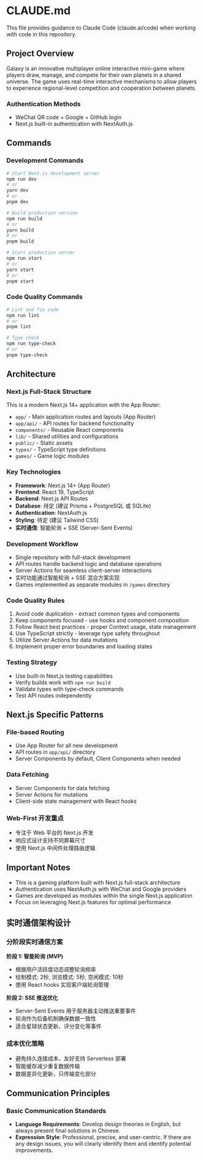 # CLAUDE.md

This file provides guidance to Claude Code (claude.ai/code) when working with code in this repository.

## Project Overview

Galaxy is an innovative multiplayer online interactive mini-game where players draw, manage, and compete for their own planets in a shared universe. The game uses real-time interactive mechanisms to allow players to experience regional-level competition and cooperation between planets.

### Authentication Methods
- WeChat QR code + Google + GitHub login
- Next.js built-in authentication with NextAuth.js

## Commands

### Development Commands
```bash
# Start Next.js development server
npm run dev
# or
yarn dev
# or
pnpm dev

# Build production version
npm run build
# or
yarn build
# or
pnpm build

# Start production server
npm run start
# or
yarn start
# or
pnpm start
```

### Code Quality Commands
```bash
# Lint and fix code
npm run lint
# or
pnpm lint

# Type check
npm run type-check
# or
pnpm type-check
```

## Architecture

### Next.js Full-Stack Structure
This is a modern Next.js 14+ application with the App Router:

- `app/` - Main application routes and layouts (App Router)
- `app/api/` - API routes for backend functionality
- `components/` - Reusable React components
- `lib/` - Shared utilities and configurations
- `public/` - Static assets
- `types/` - TypeScript type definitions
- `games/` - Game logic modules

### Key Technologies
- **Framework**: Next.js 14+ (App Router)
- **Frontend**: React 19, TypeScript
- **Backend**: Next.js API Routes
- **Database**: 待定 (建议 Prisma + PostgreSQL 或 SQLite)
- **Authentication**: NextAuth.js
- **Styling**: 待定 (建议 Tailwind CSS)
- **实时通信**: 智能轮询 + SSE (Server-Sent Events)

### Development Workflow
- Single repository with full-stack development
- API routes handle backend logic and database operations
- Server Actions for seamless client-server interactions
- 实时功能通过智能轮询 + SSE 混合方案实现
- Games implemented as separate modules in `/games` directory

### Code Quality Rules
1. Avoid code duplication - extract common types and components
2. Keep components focused - use hooks and component composition
3. Follow React best practices - proper Context usage, state management
4. Use TypeScript strictly - leverage type safety throughout
5. Utilize Server Actions for data mutations
6. Implement proper error boundaries and loading states

### Testing Strategy
- Use built-in Next.js testing capabilities
- Verify builds work with `npm run build`
- Validate types with type-check commands
- Test API routes independently

## Next.js Specific Patterns

### File-based Routing
- Use App Router for all new development
- API routes in `app/api/` directory
- Server Components by default, Client Components when needed

### Data Fetching
- Server Components for data fetching
- Server Actions for mutations
- Client-side state management with React hooks

### Web-First 开发重点
- 专注于 Web 平台的 Next.js 开发
- 响应式设计支持不同屏幕尺寸
- 使用 Next.js 中间件处理路由逻辑

## Important Notes
- This is a gaming platform built with Next.js full-stack architecture
- Authentication uses NextAuth.js with WeChat and Google providers
- Games are developed as modules within the single Next.js application
- Focus on leveraging Next.js features for optimal performance

## 实时通信架构设计

### 分阶段实时通信方案
**阶段 1: 智能轮询 (MVP)**
- 根据用户活跃度动态调整轮询频率
- 绘制模式: 2秒, 浏览模式: 5秒, 空闲模式: 10秒
- 使用 React hooks 实现客户端轮询管理

**阶段 2: SSE 推送优化**
- Server-Sent Events 用于服务器主动推送重要事件
- 轮询作为后备机制确保数据一致性
- 适合星球状态更新、评分变化等事件

### 成本优化策略
- 避免持久连接成本，友好支持 Serverless 部署
- 智能缓存减少重复数据传输
- 数据差异化更新，只传输变化部分

## Communication Principles

### Basic Communication Standards

- **Language Requirements**: Develop design theories in English, but always present final solutions in Chinese.
- **Expression Style**: Professional, precise, and user-centric. If there are any design issues, you will clearly identify them and identify potential improvements.
